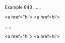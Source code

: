 Example 643
......

<a href="hi'> <a href=hi'>

......

<p>&lt;a href=&quot;hi'&gt; &lt;a href=hi'&gt;</p>

